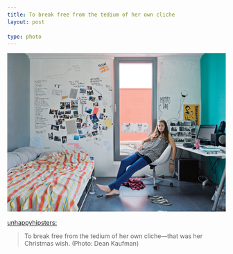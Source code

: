 ```yaml
---
title: To break free from the tedium of her own cliche
layout: post

type: photo
---
```


<img src="/images/notesoncamp.com/photo/1280/2467197646/1/tumblr_l8gfvplbkz1qam6yl.jpg" width="540" />

[unhappyhipsters:](http://unhappyhipsters.com/post/2459287065/to-break-free-from-the-tedium-of-her-own)

> To break free from the tedium of her own cliche—that was her Christmas wish.
> (Photo: Dean Kaufman)